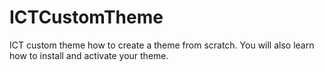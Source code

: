 # ICTCustomTheme
ICT custom theme how to create a theme from scratch. You will also learn how to install and activate your theme.

